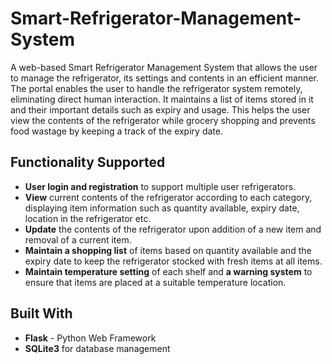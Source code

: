 # Smart-Refrigerator-Management-System
A web-based Smart Refrigerator Management System that allows the user to manage the refrigerator, its settings and contents in an efficient manner. The portal enables the user to handle the refrigerator system remotely, eliminating direct human interaction. It maintains a list of items stored in it and their important details such as expiry and usage. This helps the user view the contents of the refrigerator while grocery shopping and prevents food wastage by keeping a track of the expiry date.

## Functionality Supported
- **User login and registration** to support multiple user refrigerators.
- **View** current contents of the refrigerator according to each category, displaying item information such as quantity available, expiry date, location in the refrigerator etc. 
- **Update** the contents of the refrigerator upon addition of a new item and removal of a current item. 
- **Maintain a shopping list** of items based on quantity available and the expiry date to keep the refrigerator stocked with fresh items at all items. 
- **Maintain temperature setting** of each shelf and **a warning system** to ensure that items are placed at a suitable temperature location. 

## Built With
- **Flask** - Python Web Framework
- **SQLite3** for database management

